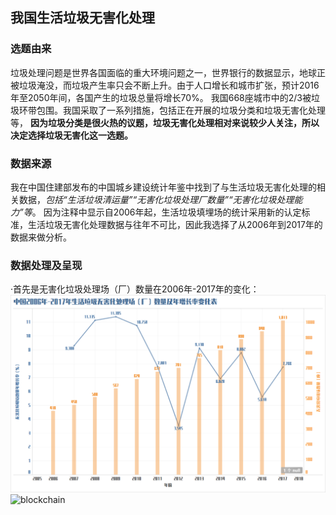 ## 我国生活垃圾无害化处理 ##
### 选题由来 ###
垃圾处理问题是世界各国面临的重大环境问题之一，世界银行的数据显示，地球正被垃圾淹没，而垃圾产生率只会不断上升。由于人口增长和城市扩张，预计2016年至2050年间，各国产生的垃圾总量将增长70%。
我国668座城市中的2/3被垃圾环带包围。我国采取了一系列措施，包括正在开展的垃圾分类和垃圾无害化处理等，
**因为垃圾分类是很火热的议题，垃圾无害化处理相对来说较少人关注，所以决定选择垃圾无害化这一选题。**
### 数据来源 ###
我在中国住建部发布的中国城乡建设统计年鉴中找到了与生活垃圾无害化处理的相关数据，*包括“生活垃圾清运量”“无害化垃圾处理厂数量”“无害化垃圾处理能力”等*。
因为注释中显示自2006年起，生活垃圾填埋场的统计采用新的认定标准，生活垃圾无害化处理数据与往年不可比，因此我选择了从2006年到2017年的数据来做分析。
### 数据处理及呈现 ###
·首先是无害化垃圾处理场（厂）数量在2006年-2017年的变化：
![中国2006年-2017年生活垃圾无害化处理场（厂）数量及年增长率变化图](https://github.com/mrbeaver1999/datajournalism2017/blob/master/处理厂.png)
![blockchain](https://ss0.bdstatic.com/70cFvHSh_Q1YnxGkpoWK1HF6hhy/it/u=702257389,1274025419&fm=27&gp=0.jpg "区块链")
